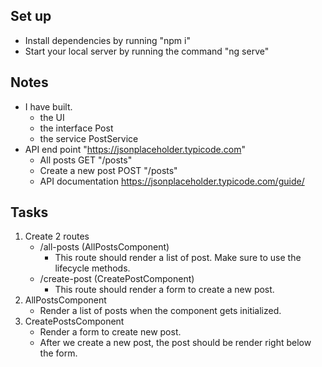 ## Set up
- Install dependencies by running "npm i"
- Start your local server by running the command "ng serve"

## Notes
- I have built.
    - the UI 
    - the interface Post
    - the service PostService
- API end point "https://jsonplaceholder.typicode.com"
    - All posts GET "/posts"
    - Create a new post POST "/posts"
    - API documentation https://jsonplaceholder.typicode.com/guide/

## Tasks
1. Create 2 routes
    - /all-posts (AllPostsComponent)
        - This route should render a list of post. Make sure to use the lifecycle methods.
    - /create-post (CreatePostComponent)
        - This route should render a form to create a new post. 
2. AllPostsComponent
    - Render a list of posts when the component gets initialized.
3. CreatePostsComponent 
    - Render a form to create new post.
    - After we create a new post, the post should be render right below the form.
